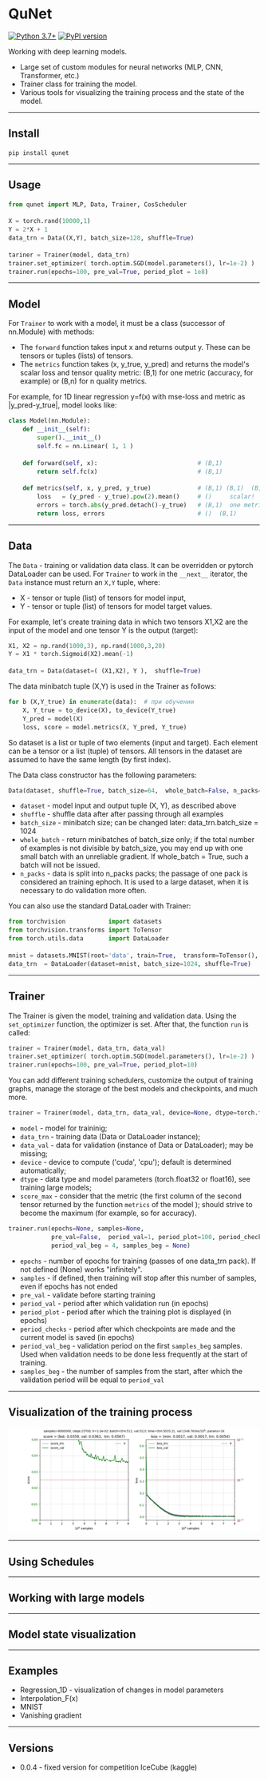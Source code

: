# QuNet

[![Python 3.7+](https://img.shields.io/badge/python-3.7+-blue.svg)](https://www.python.org/downloads/release/python-370/)
[![PyPI version](https://badge.fury.io/py/torchinfo.svg)](https://badge.fury.io/py/torchinfo)


Working with deep learning models.
* Large set of custom modules for neural networks (MLP, CNN, Transformer, etc.)
* Trainer class for training the model.
* Various tools for visualizing the training process and the state of the model.

<hr>

## Install

```
pip install qunet
```
<hr>

## Usage

```python
from qunet import MLP, Data, Trainer, CosScheduler

X = torch.rand(10000,1)
Y = 2*X + 1
data_trn = Data((X,Y), batch_size=128, shuffle=True)

tariner = Trainer(model, data_trn)
trainer.set_optimizer( torch.optim.SGD(model.parameters(), lr=1e-2) )
trainer.run(epochs=100, pre_val=True, period_plot = 1e8)
```

<hr>

## Model

For `Trainer` to work with a model, it must be a class (successor of nn.Module) with methods:
* The `forward` function takes input x and returns output y.
These can be tensors or tuples (lists) of tensors.
* The `metrics` function takes  (x, y_true, y_pred) and returns the model's scalar loss and tensor quality metric: 
 (B,1) for one metric (accuracy, for example) or (B,n) for n quality metrics.

For example, for 1D linear regression  y=f(x) with mse-loss and metric as |y_pred-y_true|, model looks like:
```python
class Model(nn.Module):
    def __init__(self):        
        super().__init__() 
        self.fc = nn.Linear( 1, 1 )

    def forward(self, x):                            # (B,1)
        return self.fc(x)                            # (B,1)

    def metrics(self, x, y_pred, y_true)             # (B,1) (B,1)  (B,1)        
        loss   = (y_pred - y_true).pow(2).mean()     # ()     scalar!
        errors = torch.abs(y_pred.detach()-y_true)   # (B,1)  one metric
        return loss, errors                          # ()  (B,1)
```
<hr>

## Data

The `Data` - training or validation data class. It can be overridden or pytorch DataLoader can be used.
For  `Trainer` to work in the `__next__` iterator, the `Data` instance must return an `X,Y` tuple, where:
* X - tensor or tuple (list) of tensors for model input,
* Y - tensor or tuple (list) of tensors for model target values.

For example, let's create training data in which two tensors X1,X2 are the input of the model and one tensor Y is the output (target):
```python    
X1, X2 = np.rand(1000,3), np.rand(1000,3,20)
Y = X1 * torch.Sigmoid(X2).mean(-1)

data_trn = Data(dataset=( (X1,X2), Y ),  shuffle=True)  
```        
The data minibatch tuple (X,Y) is used in the Trainer as follows:
```python
for b (X,Y_true) in enumerate(data):  # при обучении
    X, Y_true = to_device(X), to_device(Y_true)            
    Y_pred = model(X)
    loss, score = model.metrics(X, Y_pred, Y_true)
```
So dataset is a list or tuple of two elements (input and target).
Each element can be a tensor or a list (tuple) of tensors.
All tensors in the dataset are assumed to have the same length (by first index).

The Data class constructor has the following parameters:
```python
Data(dataset, shuffle=True, batch_size=64,  whole_batch=False, n_packs=1)
```
* `dataset` - model input and output tuple (X, Y), as described above
* `shuffle` - shuffle data after after passing through all examples
* `batch_size` - minibatch size; can be changed later: data_trn.batch_size = 1024
* `whole_batch` - return minibatches of batch_size only; if the total number of examples is not divisible by batch_size, you may end up with one small batch with an unreliable gradient. If whole_batch = True, such a batch will not be issued.
* `n_packs` - data is split into n_packs packs; the passage of one pack is considered an training ephoch. It is used to a large dataset, when it is necessary to do validation more often.
</ul>

You can also use the standard DataLoader with Trainer:
```python
from torchvision            import datasets
from torchvision.transforms import ToTensor 
from torch.utils.data       import DataLoader

mnist = datasets.MNIST(root='data', train=True,  transform=ToTensor(), download=True)
data_trn  = DataLoader(dataset=mnist, batch_size=1024, shuffle=True)
```
<hr>

## Trainer

The Trainer is given the model, training and validation data.
Using the `set_optimizer` function, the optimizer is set.
After that, the function `run` is called:
```python
trainer = Trainer(model, data_trn, data_val)
trainer.set_optimizer( torch.optim.SGD(model.parameters(), lr=1e-2) )
trainer.run(epochs=100, pre_val=True, period_plot=10)
```
You can add different training schedulers, customize the output of training graphs, manage the storage of the best models and checkpoints, and much more.

```python
trainer = Trainer(model, data_trn, data_val, device=None, dtype=torch.float32, score_max=False)
```

* `model`     - model for traininig;
* `data_trn`  - training data (Data or DataLoader instance);
* `data_val`  - data for validation (instance of Data or DataLoader); may be missing;
* `device`    - device to compute ('cuda', 'cpu'); default is determined automatically;
* `dtype`     - data type and model parameters (torch.float32 or float16), see training large models;
* `score_max` - consider that the metric (the first column of the second tensor returned by the function `metrics` of the model ); should strive to become the maximum (for example, so for accuracy).

```python
trainer.run(epochs=None, samples=None,
            pre_val=False,  period_val=1, period_plot=100, period_checks=1,          
            period_val_beg = 4, samples_beg = None)
```

* `epochs`         - number of epochs for training (passes of one data_trn pack). If not defined (None) works "infinitely".
* `samples`        - if defined, then training will stop after this number of samples, even if epochs has not ended
* `pre_val`        - validate before starting training
* `period_val`     - period after which validation run (in epochs)
* `period_plot`    - period after which the training plot is displayed (in epochs)
* `period_checks`  - period after which checkpoints are made and the current model is saved (in epochs)
* `period_val_beg` - validation period on the first `samples_beg` samples. Used when validation needs to be done less frequently at the start of training.
* `samples_beg`   -  the number of samples from the start, after which the validation period will be equal to `period_val`


<hr>

## Visualization of the training process

<img src="img/loss.png">

<hr>

## Using Schedules

<hr>

## Working with large models

<hr>

## Model state visualization

<hr>

## Examples

* Regression_1D - visualization of changes in model parameters
* Interpolation_F(x)
* MNIST
* Vanishing gradient

<hr>

## Versions

* 0.0.4 - fixed version for competition IceCube (kaggle)